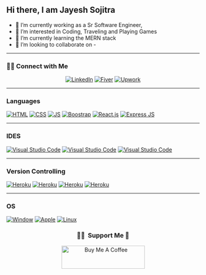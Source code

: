 ## Hi there, I am Jayesh Sojitra


- 🔭 I’m currently working as a Sr Software Engineer,
- 👀 I’m interested in Coding, Traveling and Playing Games
- 🌱 I’m currently learning the MERN stack
- 💞️ I’m looking to collaborate on -
---
<h3> 🤝🏻 Connect with Me </h3>
<p align="center">
<a href="https://www.linkedin.com/in/jayesh-sojitra-3031ba54/"><img alt="LinkedIn" src="https://img.shields.io/badge/LinkedIn-Jayesh%20Sojitra-blue?logo=linkedin"></a>
<a href="https://www.fiverr.com/jayeshsojitra"><img alt="Fiver" src="https://img.shields.io/badge/fiverr-1DBF73?logo=fiverr&logoColor=white"></a>
<a href="
https://www.upwork.com/freelancers/~018ed704edcaf0e007"><img alt="Upwork" src="https://img.shields.io/badge/UpWork-6FDA44?logo=Upwork&logoColor=white"></a>
   
</p>

---

### Languages 

<a href="#"><img alt="HTML" src="https://img.shields.io/badge/HTML%20-%23E34F26.svg?logo=html5&logoColor=white" ></a>
<a href="#"><img alt="CSS" src="https://img.shields.io/badge/CSS%20-%231572B6.svg?logo=css3&logoColor=white" ></a>
<a href="#"><img alt="JS" src="https://img.shields.io/badge/JavaScript%20-%23F7DF1E.svg?logo=javascript&logoColor=black" ></a>
<a href="#"><img alt="Boostrap" src="https://img.shields.io/badge/-Bootstrap-563D7C?&logo=bootstrap" ></a>
<a href="#"><img alt="React.js" src="https://img.shields.io/badge/React-20232A?&logo=react&logoColor=61DAFB" ></a>
<a href="#"><img alt="Express JS" src="https://img.shields.io/badge/Express.js-%23404d59.svg?logo=express&logoColor=%2361DAFB"></a>


---

### IDES

<a href="#"><img alt="Visual Studio Code" src="https://img.shields.io/badge/Visual%20Studio%20Code-0078d7.svg?logo=visual-studio-code&logoColor=white"></a>
<a href="#"><img alt="Visual Studio Code" src="https://img.shields.io/badge/Atom-66595C?&logo=Atom&logoColor=white"></a>
<a href="#"><img alt="Visual Studio Code" src="https://img.shields.io/badge/sublime_text-%23575757.svg?&logo=sublime-text&logoColor=important"></a>

---

### Version Controlling

<a href="#"><img alt="Heroku" src="https://img.shields.io/badge/-Git-black?&logo=git" ></a>
<a href="#"><img alt="Heroku" src="https://img.shields.io/badge/-GitHub-181717?style=flat-square&logo=github" ></a>
<a href="#"><img alt="Heroku" src="https://img.shields.io/badge/GitLab-330F63?&logo=gitlab&logoColor=white" ></a>
<a href="#"><img alt="Heroku" src="https://img.shields.io/badge/Bitbucket-330F63?&logo=bitbucket&logoColor=white" ></a>

---

### OS

<a href="#"><img alt="Window" src="https://img.shields.io/badge/Windows-0078D6?&logo=windows&logoColor=white" ></a>
<a href="#"><img alt="Apple" src="https://img.shields.io/badge/Mac-0078D6?&logo=apple&logoColor=white" ></a>
<a href="#"><img alt="Linux" src="https://img.shields.io/badge/Linux-FCC624?logo=linux&logoColor=black" ></a>


<!-- <h3 align="center">My Stats:</h3>
<a href="https://github.com/jayeshsojitra103">
   <img height="180em" src="https://github-readme-stats-eight-theta.vercel.app/api/top-langs/?username=jayeshsojitra103&layout=compact&langs_count=8"/>
</a> -->

<div align="center">
  <h3> 🤝🏻 &nbsp;Support Me 🤝</h3>
  
<a href="https://www.buymeacoffee.com/jayeshsojitra" target="_blank"><img src="https://cdn.buymeacoffee.com/buttons/v2/default-yellow.png" alt="Buy Me A Coffee" style="height: 60px !important;width: 217px !important;" ></a>
</div>

<!---
jayeshsimform/jayeshsimform is a ✨ special ✨ repository because its `README.md` (this file) appears on your GitHub profile.
You can click the Preview link to take a look at your changes.
--->
